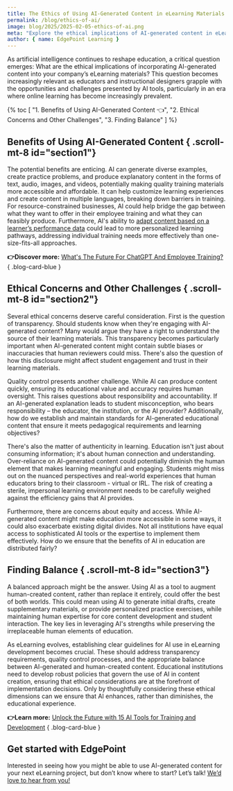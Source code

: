 ```yaml
---
title: The Ethics of Using AI-Generated Content in eLearning Materials
permalink: /blog/ethics-of-ai/
image: blog/2025/2025-02-05-ethics-of-ai.png
meta: "Explore the ethical implications of AI-generated content in eLearning. Learn benefits, challenges, and how to balance innovation with integrity."
author: { name: EdgePoint Learning }
---
```


As artificial intelligence continues to reshape education, a critical question emerges: What are the ethical implications of incorporating AI-generated content into your company’s eLearning materials? This question becomes increasingly relevant as educators and instructional designers grapple with the opportunities and challenges presented by AI tools, particularly in an era where online learning has become increasingly prevalent.

{% toc [
  "1. Benefits of Using AI-Generated Content 👈",
  "2. Ethical Concerns and Other Challenges",
  "3. Finding Balance"
] %}

## Benefits of Using AI-Generated Content { .scroll-mt-8 id="section1"}

The potential benefits are enticing. AI can generate diverse examples, create practice problems, and produce explanatory content in the forms of text, audio, images, and videos, potentially making quality training materials more accessible and affordable. It can help customize learning experiences and create content in multiple languages, breaking down barriers in training. For resource-constrained businesses, AI could help bridge the gap between what they want to offer in their employee training and what they can feasibly produce. Furthermore, AI's ability to [adapt content based on a learner’s performance data](/blog/adaptive-learning/) could lead to more personalized learning pathways, addressing individual training needs more effectively than one-size-fits-all approaches.

**👉Discover more:** [What's The Future For ChatGPT And Employee Training?](/blog/chatgpt-and-employee-training/)
{ .blog-card-blue }

## Ethical Concerns and Other Challenges  { .scroll-mt-8 id="section2"}

Several ethical concerns deserve careful consideration. First is the question of transparency. Should students know when they're engaging with AI-generated content? Many would argue they have a right to understand the source of their learning materials. This transparency becomes particularly important when AI-generated content might contain subtle biases or inaccuracies that human reviewers could miss. There's also the question of how this disclosure might affect student engagement and trust in their learning materials.

Quality control presents another challenge. While AI can produce content quickly, ensuring its educational value and accuracy requires human oversight. This raises questions about responsibility and accountability. If an AI-generated explanation leads to student misconception, who bears responsibility – the educator, the institution, or the AI provider? Additionally, how do we establish and maintain standards for AI-generated educational content that ensure it meets pedagogical requirements and learning objectives?

There's also the matter of authenticity in learning. Education isn't just about consuming information; it's about human connection and understanding. Over-reliance on AI-generated content could potentially diminish the human element that makes learning meaningful and engaging. Students might miss out on the nuanced perspectives and real-world experiences that human educators bring to their classroom - virtual or IRL. The risk of creating a sterile, impersonal learning environment needs to be carefully weighed against the efficiency gains that AI provides.

Furthermore, there are concerns about equity and access. While AI-generated content might make education more accessible in some ways, it could also exacerbate existing digital divides. Not all institutions have equal access to sophisticated AI tools or the expertise to implement them effectively. How do we ensure that the benefits of AI in education are distributed fairly?


## Finding Balance  { .scroll-mt-8 id="section3"}

A balanced approach might be the answer. Using AI as a tool to augment human-created content, rather than replace it entirely, could offer the best of both worlds. This could mean using AI to generate initial drafts, create supplementary materials, or provide personalized practice exercises, while maintaining human expertise for core content development and student interaction. The key lies in leveraging AI's strengths while preserving the irreplaceable human elements of education.

As eLearning evolves, establishing clear guidelines for AI use in eLearning development becomes crucial. These should address transparency requirements, quality control processes, and the appropriate balance between AI-generated and human-created content. Educational institutions need to develop robust policies that govern the use of AI in content creation, ensuring that ethical considerations are at the forefront of implementation decisions. Only by thoughtfully considering these ethical dimensions can we ensure that AI enhances, rather than diminishes, the educational experience.

**👉Learn more:** [Unlock the Future with 15 AI Tools for Training and Development](/blog/ai-tools-for-training/)
{ .blog-card-blue }

## Get started with EdgePoint
Interested in seeing how you might be able to use AI-generated content for your next eLearning project, but don’t know where to start? Let’s talk! [We’d love to hear from you!](/contact/)